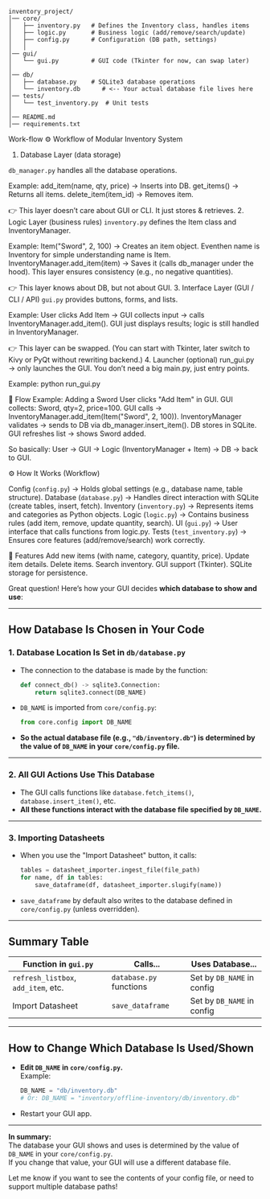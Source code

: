 ```
inventory_project/
│── core/
│   ├── inventory.py   # Defines the Inventory class, handles items
│   ├── logic.py       # Business logic (add/remove/search/update)
│   ├── config.py      # Configuration (DB path, settings)
│   │
│── gui/
│   └── gui.py         # GUI code (Tkinter for now, can swap later)
│
│── db/
│   ├── database.py    # SQLite3 database operations
│   └── inventory.db      # <-- Your actual database file lives here 
│── tests/
│   └── test_inventory.py  # Unit tests
│
│── README.md
│── requirements.txt

```

Work-flow
⚙️ Workflow of Modular Inventory System
1. Database Layer (data storage)

` db_manager.py ` handles all the database operations.

Example:
add_item(name, qty, price) → Inserts into DB.
get_items() → Returns all items.
delete_item(item_id) → Removes item.

👉 This layer doesn’t care about GUI or CLI. It just stores & retrieves.
2. Logic Layer (business rules)
` inventory.py ` defines the Item class and InventoryManager.

Example:
Item("Sword", 2, 100) → Creates an item object. Eventhen name is Inventory for simple understanding name is Item.
InventoryManager.add_item(item) → Saves it (calls db_manager under the hood).
This layer ensures consistency (e.g., no negative quantities).

👉 This layer knows about DB, but not about GUI.
3. Interface Layer (GUI / CLI / API)
` gui.py ` provides buttons, forms, and lists.

Example:
User clicks Add Item → GUI collects input → calls InventoryManager.add_item().
GUI just displays results; logic is still handled in InventoryManager.

👉 This layer can be swapped. (You can start with Tkinter, later switch to Kivy or PyQt without rewriting backend.)
4. Launcher (optional)
run_gui.py → only launches the GUI.
You don’t need a big main.py, just entry points.

Example:
python run_gui.py

🔄 Flow Example: Adding a Sword
User clicks "Add Item" in GUI.
GUI collects: Sword, qty=2, price=100.
GUI calls → InventoryManager.add_item(Item("Sword", 2, 100)).
InventoryManager validates → sends to DB via db_manager.insert_item().
DB stores in SQLite.
GUI refreshes list → shows Sword added.

So basically:
User → GUI → Logic (InventoryManager + Item) → DB → back to GUI.


⚙️ How It Works (Workflow)

Config (` config.py `) → Holds global settings (e.g., database name, table structure).
Database (` database.py `) → Handles direct interaction with SQLite (create tables, insert, fetch).
Inventory (` inventory.py `) → Represents items and categories as Python objects.
Logic (` logic.py `) → Contains business rules (add item, remove, update quantity, search).
UI (` gui.py `) → User interface that calls functions from logic.py.
Tests (` test_inventory.py `) → Ensures core features (add/remove/search) work correctly.

🚀 Features
Add new items (with name, category, quantity, price).
Update item details.
Delete items.
Search inventory.
GUI support (Tkinter).
SQLite storage for persistence.


Great question! Here’s how your GUI decides **which database to show and use**:

---

## **How Database Is Chosen in Your Code**

### 1. **Database Location Is Set in `db/database.py`**
- The connection to the database is made by the function:

  ```python
  def connect_db() -> sqlite3.Connection:
      return sqlite3.connect(DB_NAME)
  ```
- `DB_NAME` is imported from `core/config.py`:

  ```python
  from core.config import DB_NAME
  ```

- **So the actual database file (e.g., `"db/inventory.db"`) is determined by the value of `DB_NAME` in your `core/config.py` file.**

---

### 2. **All GUI Actions Use This Database**
- The GUI calls functions like `database.fetch_items()`, `database.insert_item()`, etc.
- **All these functions interact with the database file specified by `DB_NAME`.**

---

### 3. **Importing Datasheets**
- When you use the "Import Datasheet" button, it calls:

  ```python
  tables = datasheet_importer.ingest_file(file_path)
  for name, df in tables:
      save_dataframe(df, datasheet_importer.slugify(name))
  ```
- `save_dataframe` by default also writes to the database defined in `core/config.py` (unless overridden).

---

## **Summary Table**

| Function in `gui.py`            | Calls...                | Uses Database...            |
|----------------------------------|-------------------------|-----------------------------|
| `refresh_listbox`, `add_item`, etc. | `database.py` functions | Set by `DB_NAME` in config  |
| Import Datasheet                 | `save_dataframe`        | Set by `DB_NAME` in config  |

---

## **How to Change Which Database Is Used/Shown**
- **Edit `DB_NAME` in `core/config.py`.**  
  Example:
  ```python
  DB_NAME = "db/inventory.db"
  # Or: DB_NAME = "inventory/offline-inventory/db/inventory.db"
  ```
- Restart your GUI app.

---

**In summary:**  
The database your GUI shows and uses is determined by the value of `DB_NAME` in your `core/config.py`.  
If you change that value, your GUI will use a different database file.

Let me know if you want to see the contents of your config file, or need to support multiple database paths!
